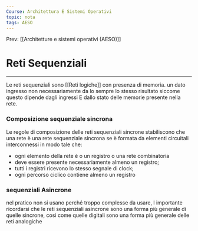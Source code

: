 ```yaml
---
Course: Architettura E Sistemi Operativi
topic: nota
tags: AESO
---
```


Prev: [[Architetture e sistemi operativi (AESO)]]

# Reti Sequenziali
---
Le reti sequenziali sono [[Reti logiche]] con presenza di memoria. un dato ingresso non necessariamente da lo sempre lo stesso risultato siccome questo dipende dagli ingressi E dallo stato delle memorie presente nella rete.

### Composizione sequenziale sincrona

Le regole di composizione delle reti sequenziali sincrone stabiliscono che
una rete è una rete sequenziale sincrona se è formata da elementi circuitali
interconnessi in modo tale che:

- ogni elemento della rete è o un registro o una rete combinatoria
- deve essere presente necessariamente almeno un registro;
- tutti i registri ricevono lo stesso segnale di clock;
- ogni percorso ciclico contiene almeno un registro

### sequenziali Asincrone

nel pratico non si usano perché troppo complesse da usare, l importante ricordarsi che le reti sequenziali asincrone sono una forma più generale di quelle sincrone, cosi come quelle digitali sono una forma più generale delle reti analogiche


